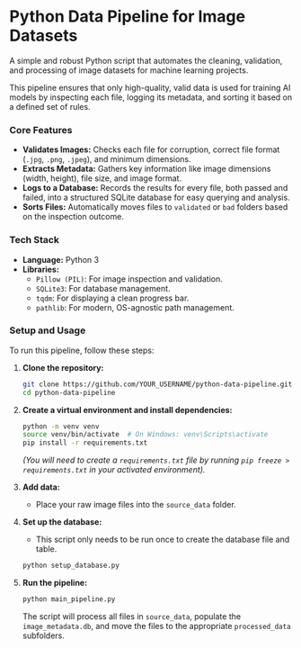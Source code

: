 # Python Data Pipeline for Image Datasets

A simple and robust Python script that automates the cleaning, validation, and processing of image datasets for machine learning projects.

This pipeline ensures that only high-quality, valid data is used for training AI models by inspecting each file, logging its metadata, and sorting it based on a defined set of rules.

### Core Features

*   **Validates Images:** Checks each file for corruption, correct file format (`.jpg`, `.png`, `.jpeg`), and minimum dimensions.
*   **Extracts Metadata:** Gathers key information like image dimensions (width, height), file size, and image format.
*   **Logs to a Database:** Records the results for every file, both passed and failed, into a structured SQLite database for easy querying and analysis.
*   **Sorts Files:** Automatically moves files to `validated` or `bad` folders based on the inspection outcome.

### Tech Stack

*   **Language:** Python 3
*   **Libraries:**
    *   `Pillow (PIL)`: For image inspection and validation.
    *   `SQLite3`: For database management.
    *   `tqdm`: For displaying a clean progress bar.
    *   `pathlib`: For modern, OS-agnostic path management.

### Setup and Usage

To run this pipeline, follow these steps:

1.  **Clone the repository:**
    ```bash
    git clone https://github.com/YOUR_USERNAME/python-data-pipeline.git
    cd python-data-pipeline
    ```

2.  **Create a virtual environment and install dependencies:**
    ```bash
    python -m venv venv
    source venv/bin/activate  # On Windows: venv\Scripts\activate
    pip install -r requirements.txt
    ```
    *(You will need to create a `requirements.txt` file by running `pip freeze > requirements.txt` in your activated environment).*

3.  **Add data:**
    *   Place your raw image files into the `source_data` folder.

4.  **Set up the database:**
    *   This script only needs to be run once to create the database file and table.
    ```bash
    python setup_database.py
    ```

5.  **Run the pipeline:**
    ```bash
    python main_pipeline.py
    ```
    The script will process all files in `source_data`, populate the `image_metadata.db`, and move the files to the appropriate `processed_data` subfolders.


